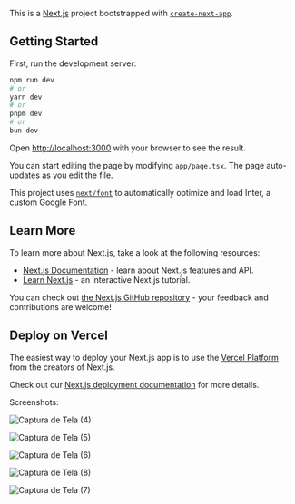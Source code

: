 This is a [Next.js](https://nextjs.org/) project bootstrapped with [`create-next-app`](https://github.com/vercel/next.js/tree/canary/packages/create-next-app).

## Getting Started

First, run the development server:

```bash
npm run dev
# or
yarn dev
# or
pnpm dev
# or
bun dev
```

Open [http://localhost:3000](http://localhost:3000) with your browser to see the result.

You can start editing the page by modifying `app/page.tsx`. The page auto-updates as you edit the file.

This project uses [`next/font`](https://nextjs.org/docs/basic-features/font-optimization) to automatically optimize and load Inter, a custom Google Font.

## Learn More

To learn more about Next.js, take a look at the following resources:

- [Next.js Documentation](https://nextjs.org/docs) - learn about Next.js features and API.
- [Learn Next.js](https://nextjs.org/learn) - an interactive Next.js tutorial.

You can check out [the Next.js GitHub repository](https://github.com/vercel/next.js/) - your feedback and contributions are welcome!

## Deploy on Vercel

The easiest way to deploy your Next.js app is to use the [Vercel Platform](https://vercel.com/new?utm_medium=default-template&filter=next.js&utm_source=create-next-app&utm_campaign=create-next-app-readme) from the creators of Next.js.

Check out our [Next.js deployment documentation](https://nextjs.org/docs/deployment) for more details.

Screenshots:


![Captura de Tela (4)](https://github.com/RaphaelMarquesMartorella/testAssignment/assets/118463534/eaeb7f81-1a2f-41be-9f96-bdd790c5906c)



![Captura de Tela (5)](https://github.com/RaphaelMarquesMartorella/testAssignment/assets/118463534/7a9402c7-ef2c-4319-ba43-a9d74fa5a7c8)


![Captura de Tela (6)](https://github.com/RaphaelMarquesMartorella/testAssignment/assets/118463534/a80a0377-77d7-4fbf-90fb-459f9d36c771)


![Captura de Tela (8)](https://github.com/RaphaelMarquesMartorella/testAssignment/assets/118463534/e33f974f-c0c3-4ff9-b55d-1cce77eceb5e)

![Captura de Tela (7)](https://github.com/RaphaelMarquesMartorella/testAssignment/assets/118463534/31a84b96-da68-4e65-8e39-b4da58d410d5)



